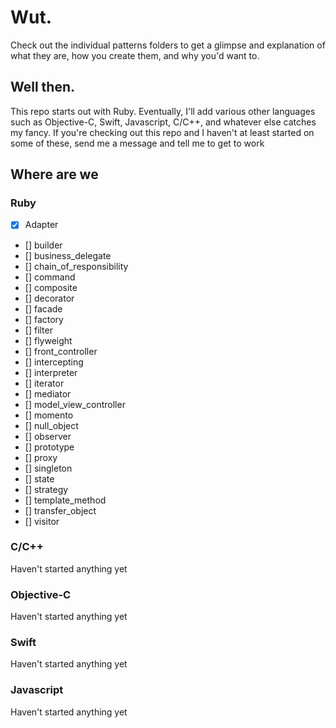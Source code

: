 # Wut.

Check out the individual patterns folders to get a glimpse and explanation of what they are, how you create them, and why you'd want to.

## Well then.

This repo starts out with Ruby. Eventually, I'll add various other languages such as Objective-C, Swift, Javascript, C/C++, and whatever else catches my fancy. If you're checking out this repo and I haven't at least started on some of these, send me a message and tell me to get to work


## Where are we
### Ruby
- [x] Adapter
- [] builder
- [] business_delegate
- [] chain_of_responsibility
- [] command
- [] composite
- [] decorator
- [] facade
- [] factory
- [] filter
- [] flyweight
- [] front_controller
- [] intercepting
- [] interpreter
- [] iterator
- [] mediator
- [] model_view_controller
- [] momento
- [] null_object
- [] observer
- [] prototype
- [] proxy
- [] singleton
- [] state
- [] strategy
- [] template_method
- [] transfer_object
- [] visitor

### C/C++
Haven't started anything yet

### Objective-C
Haven't started anything yet

### Swift
Haven't started anything yet

### Javascript
Haven't started anything yet
